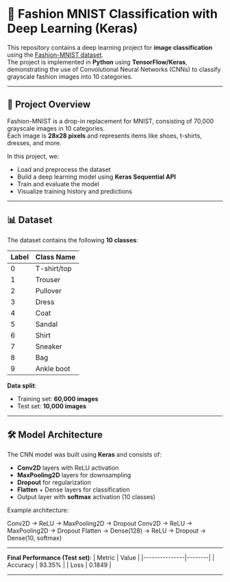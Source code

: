 # 🧥 Fashion MNIST Classification with Deep Learning (Keras)

This repository contains a deep learning project for **image classification** using the [Fashion-MNIST dataset](https://github.com/zalandoresearch/fashion-mnist).  
The project is implemented in **Python** using **TensorFlow/Keras**, demonstrating the use of Convolutional Neural Networks (CNNs) to classify grayscale fashion images into 10 categories.

---

## 📌 Project Overview
Fashion-MNIST is a drop-in replacement for MNIST, consisting of 70,000 grayscale images in 10 categories.  
Each image is **28x28 pixels** and represents items like shoes, t-shirts, dresses, and more.

In this project, we:
- Load and preprocess the dataset
- Build a deep learning model using **Keras Sequential API**
- Train and evaluate the model
- Visualize training history and predictions

---

## 📊 Dataset
The dataset contains the following **10 classes**:

| Label | Class Name         |
|-------|--------------------|
| 0     | T-shirt/top        |
| 1     | Trouser            |
| 2     | Pullover           |
| 3     | Dress              |
| 4     | Coat               |
| 5     | Sandal              |
| 6     | Shirt               |
| 7     | Sneaker             |
| 8     | Bag                 |
| 9     | Ankle boot          |

**Data split**:
- Training set: **60,000 images**
- Test set: **10,000 images**

---

## 🛠 Model Architecture
The CNN model was built using **Keras** and consists of:

- **Conv2D** layers with ReLU activation
- **MaxPooling2D** layers for downsampling
- **Dropout** for regularization
- **Flatten** + Dense layers for classification
- Output layer with **softmax** activation (10 classes)

Example architecture:

Conv2D → ReLU → MaxPooling2D → Dropout
Conv2D → ReLU → MaxPooling2D → Dropout
Flatten → Dense(128) → ReLU → Dropout → Dense(10, softmax)

---

**Final Performance (Test set)**:
| Metric        | Value  |
|---------------|--------|
| Accuracy      | 93.35% |
| Loss          | 0.1849 |

---
